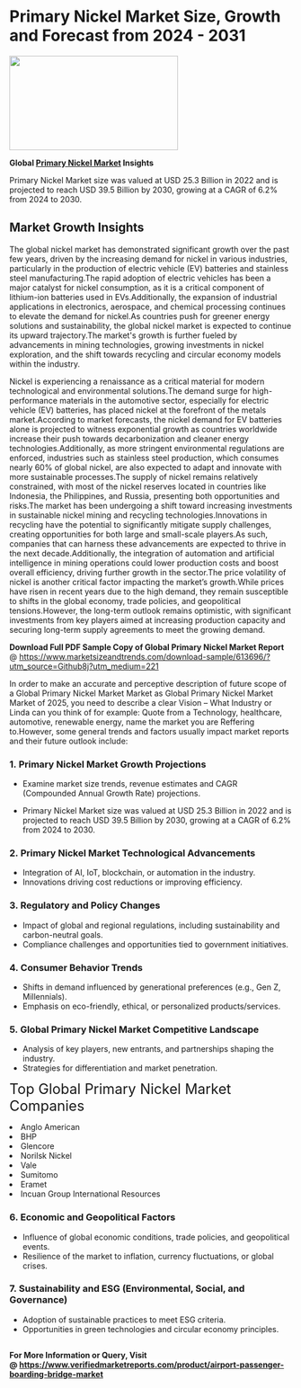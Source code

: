 <H1>Primary Nickel Market Size, Growth and Forecast from 2024 - 2031</H1><img class="aligncenter size-medium wp-image-584254" src="https://thirdeyenews.in/wp-content/uploads/2024/09/Global-Market-Research-300x168.jpeg" alt="" width="300" height="168" /><p><strong>Global&nbsp;<a href="https://www.marketsizeandtrends.com/download-sample/613696/?utm_source=Github8j?utm_medium=221">Primary Nickel Market</a> Insights</strong></p><p>Primary Nickel Market size was valued at USD 25.3 Billion in 2022 and is projected to reach USD 39.5 Billion by 2030, growing at a CAGR of 6.2% from 2024 to 2030.</p><p><h2>Market Growth Insights</h2> <p>The global nickel market has demonstrated significant growth over the past few years, driven by the increasing demand for nickel in various industries, particularly in the production of electric vehicle (EV) batteries and stainless steel manufacturing.The rapid adoption of electric vehicles has been a major catalyst for nickel consumption, as it is a critical component of lithium-ion batteries used in EVs.Additionally, the expansion of industrial applications in electronics, aerospace, and chemical processing continues to elevate the demand for nickel.As countries push for greener energy solutions and sustainability, the global nickel market is expected to continue its upward trajectory.The market's growth is further fueled by advancements in mining technologies, growing investments in nickel exploration, and the shift towards recycling and circular economy models within the industry.</p> <p>Nickel is experiencing a renaissance as a critical material for modern technological and environmental solutions.The demand surge for high-performance materials in the automotive sector, especially for electric vehicle (EV) batteries, has placed nickel at the forefront of the metals market.According to market forecasts, the nickel demand for EV batteries alone is projected to witness exponential growth as countries worldwide increase their push towards decarbonization and cleaner energy technologies.Additionally, as more stringent environmental regulations are enforced, industries such as stainless steel production, which consumes nearly 60% of global nickel, are also expected to adapt and innovate with more sustainable processes.The supply of nickel remains relatively constrained, with most of the nickel reserves located in countries like Indonesia, the Philippines, and Russia, presenting both opportunities and risks.The market has been undergoing a shift toward increasing investments in sustainable nickel mining and recycling technologies.Innovations in recycling have the potential to significantly mitigate supply challenges, creating opportunities for both large and small-scale players.As such, companies that can harness these advancements are expected to thrive in the next decade.Additionally, the integration of automation and artificial intelligence in mining operations could lower production costs and boost overall efficiency, driving further growth in the sector.The price volatility of nickel is another critical factor impacting the market’s growth.While prices have risen in recent years due to the high demand, they remain susceptible to shifts in the global economy, trade policies, and geopolitical tensions.However, the long-term outlook remains optimistic, with significant investments from key players aimed at increasing production capacity and securing long-term supply agreements to meet the growing demand.</p> <p><span class=""><strong>Download Full PDF Sample Copy of Global Primary Nickel Market Report</strong> @ <a href="https://www.marketsizeandtrends.com/download-sample/613696/?utm_source=Github8j?utm_medium=221" target="_blank">https://www.marketsizeandtrends.com/download-sample/613696/?utm_source=Github8j?utm_medium=221</a></span></p><p>In order to make an accurate and perceptive description of future scope of a Global&nbsp;Primary Nickel Market Market as Global&nbsp;Primary Nickel Market Market of 2025, you need to describe a clear Vision &ndash; What Industry or Linda can you think of for example: Quote from a Technology, healthcare, automotive, renewable energy, name the market you are Reffering to.However, some general trends and factors usually impact market reports and their future outlook include:</p><h3>1.&nbsp;<strong>Primary Nickel Market Growth Projections</strong></h3><ul><li>Examine market size trends, revenue estimates and CAGR (Compounded Annual Growth Rate) projections.</li><li><p>Primary Nickel Market size was valued at USD 25.3 Billion in 2022 and is projected to reach USD 39.5 Billion by 2030, growing at a CAGR of 6.2% from 2024 to 2030.</p></li></ul><h3>2.&nbsp;<strong>Primary Nickel Market Technological Advancements</strong></h3><ul><li>Integration of AI, IoT, blockchain, or automation in the industry.</li><li>Innovations driving cost reductions or improving efficiency.</li></ul><h3>3.&nbsp;<strong>Regulatory and Policy Changes</strong></h3><ul><li>Impact of global and regional regulations, including sustainability and carbon-neutral goals.</li><li>Compliance challenges and opportunities tied to government initiatives.</li></ul><h3>4.&nbsp;<strong>Consumer Behavior Trends</strong></h3><ul><li>Shifts in demand influenced by generational preferences (e.g., Gen Z, Millennials).</li><li>Emphasis on eco-friendly, ethical, or personalized products/services.</li></ul><h3>5.&nbsp;<strong>Global Primary Nickel Market Competitive Landscape</strong></h3><ul><li>Analysis of key players, new entrants, and partnerships shaping the industry.</li><li>Strategies for differentiation and market penetration.</li></ul><p data-pm-slice="1 1 []"><span style="color: inherit; font-family: inherit; font-size: 25px;">Top Global Primary Nickel Market Companies</span></p><div class="" data-test-id=""><p><li>Anglo American</li><li> BHP</li><li> Glencore</li><li> Norilsk Nickel</li><li> Vale</li><li> Sumitomo</li><li> Eramet</li><li> Incuan Group International Resources</li></p></div><h3>6.&nbsp;<strong>Economic and Geopolitical Factors</strong></h3><ul><li>Influence of global economic conditions, trade policies, and geopolitical events.</li><li>Resilience of the market to inflation, currency fluctuations, or global crises.</li></ul><h3>7.&nbsp;<strong>Sustainability and ESG (Environmental, Social, and Governance)</strong></h3><ul><li>Adoption of sustainable practices to meet ESG criteria.</li><li>Opportunities in green technologies and circular economy principles.</li></ul><h2><strong style="font-size: 14px;">For More Information or Query, Visit @&nbsp;</strong><a style="background-color: #ffffff; font-size: 14px;" href="https://www.marketsizeandtrends.com/report/primary-nickel-market/" target="_blank">https://www.verifiedmarketreports.com/product/airport-passenger-boarding-bridge-market</a></h2>